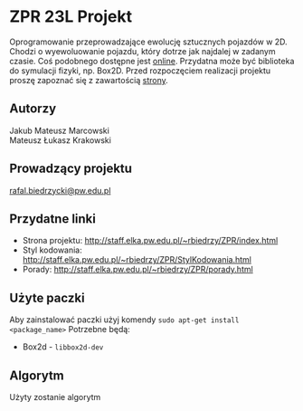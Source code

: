 # ZPR 23L Projekt

Oprogramowanie przeprowadzające ewolucję sztucznych pojazdów w 2D. Chodzi o wyewoluowanie pojazdu, który dotrze jak najdalej w zadanym czasie. Coś podobnego dostępne jest [online](http://rednuht.org/genetic_cars_2/). Przydatna może być biblioteka do symulacji fizyki, np. Box2D. Przed rozpoczęciem realizacji projektu proszę zapoznać się z zawartością [strony](http://staff.elka.pw.edu.pl/~rbiedrzy/ZPR/index.html).

## Autorzy
Jakub Mateusz Marcowski\
Mateusz Łukasz Krakowski

## Prowadzący projektu
rafal.biedrzycki@pw.edu.pl

## Przydatne linki
- Strona projektu: http://staff.elka.pw.edu.pl/~rbiedrzy/ZPR/index.html
- Styl kodowania: http://staff.elka.pw.edu.pl/~rbiedrzy/ZPR/StylKodowania.html
- Porady: http://staff.elka.pw.edu.pl/~rbiedrzy/ZPR/porady.html

## Użyte paczki
Aby zainstalować paczki użyj komendy `sudo apt-get install <package_name>`
Potrzebne będą:
- Box2d - `libbox2d-dev`


## Algorytm
Użyty zostanie algorytm 